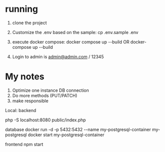 # running

1) clone the project

2) Customize the .env based on the sample:
cp .env.sample .env

3) execute docker compose:
docker compose up --build 
OR
docker-compose up --build

4) Login to admin is admin@admin.com / 12345


# My notes

1) Optimize one instance DB connection
2) Do more methods (PUT/PATCH)
3) make responsible

Local:
backend

php -S localhost:8080 public/index.php

database
docker run -d -p 5432:5432 --name my-postgresql-container my-postgresql
docker start my-postgresql-container

frontend
npm start
